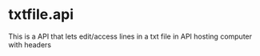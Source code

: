 # txtfile.api
This is a API that lets edit/access lines in a txt file in API hosting computer with headers
